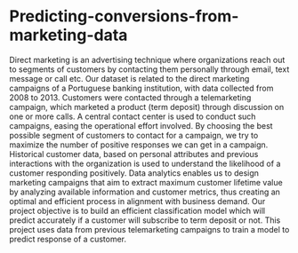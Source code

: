 # Predicting-conversions-from-marketing-data
Direct marketing is an advertising technique where organizations reach out to segments of customers by contacting them personally through email, text message or call etc. Our dataset is related to the direct marketing campaigns of a Portuguese banking institution, with data collected from 2008 to 2013. Customers were contacted through a telemarketing campaign, which marketed a product (term deposit) through discussion on one or more calls. A central contact center is used to conduct such campaigns, easing the operational effort involved. By choosing the best possible segment of customers to contact for a campaign, we try to maximize the number of positive responses we can get in a campaign. 
Historical customer data, based on personal attributes and previous interactions with the organization is used to understand the likelihood of a customer responding positively. Data analytics enables us to design marketing campaigns that aim to extract maximum customer lifetime value by analyzing available information and customer metrics, thus creating an optimal and efficient process in alignment with business demand. 
Our project objective is to build an efficient classification model which will predict accurately if a customer will subscribe to term deposit or not. This project uses data from previous telemarketing campaigns to train a model to predict response of a customer.
